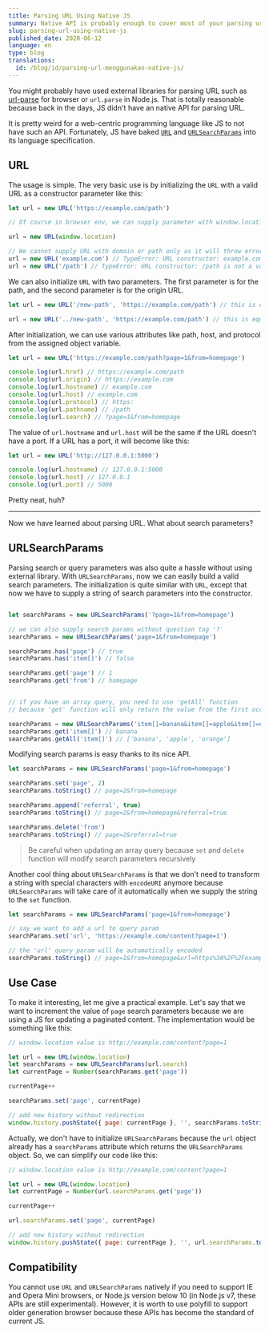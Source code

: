 ```yaml
---
title: Parsing URL Using Native JS
summary: Native API is probably enough to cover most of your parsing url use cases
slug: parsing-url-using-native-js
published_date: 2020-06-12
language: en
type: blog
translations:
  id: /blog/id/parsing-url-menggunakan-native-js/
---
```


You might probably have used external libraries for parsing URL such as [url-parse](https://www.npmjs.com/package/url-parse) for browser or `url.parse` in Node.js. That is totally reasonable because back in the days, JS didn't have an native API for parsing URL.

It is pretty weird for a web-centric programming language like JS to not have such an API. Fortunately, JS have baked [`URL`](https://developer.mozilla.org/en-US/docs/Web/API/URL/URL) and [`URLSearchParams`](https://developer.mozilla.org/en-US/docs/Web/API/URLSearchParams) into its language specification.

## URL

The usage is simple. The very basic use is by initializing the `URL` with a valid URL as a constructor parameter like this:

``` js
let url = new URL('https://example.com/path')

// Of course in browser env, we can supply parameter with window.location

url = new URL(window.location)

// We cannot supply URL with domain or path only as it will throw error
url = new URL('example.com') // TypeError: URL constructor: example.com is not a valid URL
url = new URL('/path') // TypeError: URL constructor: /path is not a valid URL
```

We can also initialize `URL` with two parameters. The first parameter is for the path, and the second parameter is for the origin URL.

``` js
let url = new URL('/new-path', 'https://example.com/path') // this is equal to new URL('https://example.com/new-path')

url = new URL('../new-path', 'https://example.com/path') // this is equal to new URL('https://example.com/new-path')
```

After initialization, we can use various attributes like path, host, and protocol from the assigned object variable.

``` js
let url = new URL('https://example.com/path?page=1&from=homepage')

console.log(url.href) // https://example.com/path
console.log(url.origin) // https://example.com
console.log(url.hostname) // example.com
console.log(url.host) // example.com
console.log(url.protocol) // https:
console.log(url.pathname) // /path
console.log(url.search) // ?page=1&from=homepage
```

The value of `url.hostname` and `url.host` will be the same if the URL doesn't have a port. If a URL has a port, it will become like this:

``` js
let url = new URL('http://127.0.0.1:5000')

console.log(url.hostname) // 127.0.0.1:5000
console.log(url.host) // 127.0.0.1
console.log(url.port) // 5000
```

Pretty neat, huh?

---

Now we have learned about parsing URL. What about search parameters?

## URLSearchParams


Parsing search or query parameters was also quite a hassle without using external library. With `URLSearchParams`, now we can easily build a valid search parameters. The initialization is quite similar with `URL`, except that now we have to supply a string of search parameters into the constructor.

``` js

let searchParams = new URLSearchParams('?page=1&from=homepage')

// we can also supply search params without question tag '?'
searchParams = new URLSearchParams('page=1&from=homepage')

searchParams.has('page') // true
searchParams.has('item[]') // false

searchParams.get('page') // 1
searchParams.get('from') // homepage


// if you have an array query, you need to use 'getAll' function
// because 'get' function will only return the value from the first occurence

searchParams = new URLSearchParams('item[]=banana&item[]=apple&item[]=orange')
searchParams.get('item[]') // banana
searchParams.getAll('item[]') // ['banana', 'apple', 'orange']
```

Modifying search params is easy thanks to its nice API.

``` js
let searchParams = new URLSearchParams('page=1&from=homepage')

searchParams.set('page', 2)
searchParams.toString() // page=2&from=homepage

searchParams.append('referral', true)
searchParams.toString() // page=2&from=homepage&referral=true

searchParams.delete('from')
searchParams.toString() // page=2&referral=true
```

> Be careful when updating an array query because `set` and `delete` function will modify search parameters recursively

Another cool thing about `URLSearchParams` is that we don't need to transform a string with special characters with `encodeURI` anymore because `URLSearchParams` will take care of it automatically when we supply the string to the `set` function.

``` js
let searchParams = new URLSearchParams('page=1&from=homepage')

// say we want to add a url to query param
searchParams.set('url', 'https://example.com/content?page=1')

// the 'url' query param will be automatically encoded
searchParams.toString() // page=1&from=homepage&url=https%3A%2F%2Fexample.com%2Fcontent%3Fpage%3D1
```

## Use Case

To make it interesting, let me give a practical example. Let's say that we want to increment the value of `page` search parameters because we are using a JS for updating a paginated content. The implementation would be something like this:

``` js
// window.location value is http://example.com/content?page=1

let url = new URL(window.location)
let searchParams = new URLSearchParams(url.search)
let currentPage = Number(searchParams.get('page'))

currentPage++

searchParams.set('page', currentPage)

// add new history without redirection
window.history.pushState({ page: currentPage }, '', searchParams.toString())
```

Actually, we don't have to initialize `URLSearchParams` because the `url` object already has a `searchParams` attribute which returns the `URLSearchParams` object. So, we can simplify our code like this:

``` js
// window.location value is http://example.com/content?page=1

let url = new URL(window.location)
let currentPage = Number(url.searchParams.get('page'))

currentPage++

url.searchParams.set('page', currentPage)

// add new history without redirection
window.history.pushState({ page: currentPage }, '', url.searchParams.toString())
```

## Compatibility

You cannot use `URL` and `URLSearchParams` natively if you need to support IE and Opera Mini browsers, or Node.js version below 10 (in Node.js v7, these APIs are still experimental). However, it is worth to use polyfill to support older generation browser because these APIs has become the standard of current JS.

